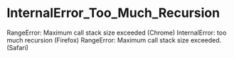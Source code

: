 # InternalError_Too_Much_Recursion
RangeError: Maximum call stack size exceeded (Chrome) InternalError: too much recursion (Firefox) RangeError: Maximum call stack size exceeded. (Safari)
